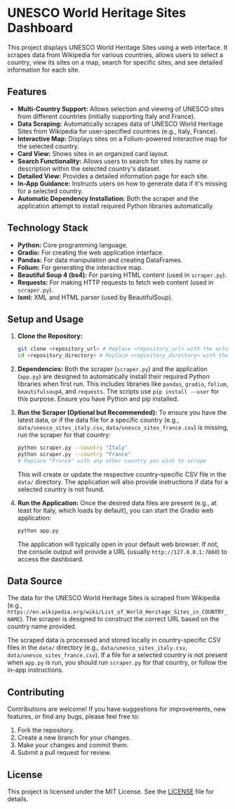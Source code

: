 # UNESCO World Heritage Sites Dashboard

This project displays UNESCO World Heritage Sites using a web interface. It scrapes data from Wikipedia for various countries, allows users to select a country, view its sites on a map, search for specific sites, and see detailed information for each site.

## Features

*   **Multi-Country Support:** Allows selection and viewing of UNESCO sites from different countries (initially supporting Italy and France).
*   **Data Scraping:** Automatically scrapes data of UNESCO World Heritage Sites from Wikipedia for user-specified countries (e.g., Italy, France).
*   **Interactive Map:** Displays sites on a Folium-powered interactive map for the selected country.
*   **Card View:** Shows sites in an organized card layout.
*   **Search Functionality:** Allows users to search for sites by name or description within the selected country's dataset.
*   **Detailed View:** Provides a detailed information page for each site.
*   **In-App Guidance:** Instructs users on how to generate data if it's missing for a selected country.
*   **Automatic Dependency Installation:** Both the scraper and the application attempt to install required Python libraries automatically.

## Technology Stack

*   **Python:** Core programming language.
*   **Gradio:** For creating the web application interface.
*   **Pandas:** For data manipulation and creating DataFrames.
*   **Folium:** For generating the interactive map.
*   **Beautiful Soup 4 (bs4):** For parsing HTML content (used in `scraper.py`).
*   **Requests:** For making HTTP requests to fetch web content (used in `scraper.py`).
*   **lxml:** XML and HTML parser (used by BeautifulSoup).

## Setup and Usage

1.  **Clone the Repository:**
    ```bash
    git clone <repository_url> # Replace <repository_url> with the actual URL
    cd <repository_directory> # Replace <repository_directory> with the name of the cloned directory
    ```

2.  **Dependencies:**
    Both the scraper (`scraper.py`) and the application (`app.py`) are designed to automatically install their required Python libraries when first run. This includes libraries like `pandas`, `gradio`, `folium`, `beautifulsoup4`, and `requests`. The scripts use `pip install --user` for this purpose. Ensure you have Python and pip installed.

3.  **Run the Scraper (Optional but Recommended):**
    To ensure you have the latest data, or if the data file for a specific country (e.g., `data/unesco_sites_italy.csv`, `data/unesco_sites_france.csv`) is missing, run the scraper for that country:
    ```bash
    python scraper.py --country "Italy"
    python scraper.py --country "France"
    # Replace "France" with any other country you wish to scrape
    ```
    This will create or update the respective country-specific CSV file in the `data/` directory.
    The application will also provide instructions if data for a selected country is not found.

4.  **Run the Application:**
    Once the desired data files are present (e.g., at least for Italy, which loads by default), you can start the Gradio web application:
    ```bash
    python app.py
    ```
    The application will typically open in your default web browser. If not, the console output will provide a URL (usually `http://127.0.0.1:7860`) to access the dashboard.

## Data Source

The data for the UNESCO World Heritage Sites is scraped from Wikipedia (e.g., `https://en.wikipedia.org/wiki/List_of_World_Heritage_Sites_in_COUNTRY_NAME`). The scraper is designed to construct the correct URL based on the country name provided.

The scraped data is processed and stored locally in country-specific CSV files in the `data/` directory (e.g., `data/unesco_sites_italy.csv`, `data/unesco_sites_france.csv`). If a file for a selected country is not present when `app.py` is run, you should run `scraper.py` for that country, or follow the in-app instructions.

## Contributing

Contributions are welcome! If you have suggestions for improvements, new features, or find any bugs, please feel free to:

1.  Fork the repository.
2.  Create a new branch for your changes.
3.  Make your changes and commit them.
4.  Submit a pull request for review.

## License

This project is licensed under the MIT License. See the [LICENSE](LICENSE) file for details.
